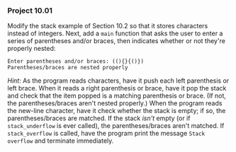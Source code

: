 ### Project 10.01
Modify the stack example of Section 10.2 so that it stores characters instead of
integers. Next, add a `main` function that asks the user to enter a series of
parentheses and/or braces, then indicates whether or not they're properly
nested:

```
Enter parentheses and/or braces: ((){}{()})
Parentheses/braces are nested properly
```

*Hint*: As the program reads characters, have it push each left parenthesis or
left brace. When it reads a right parenthesis or brace, have it pop the stack
and check that the item popped is a matching parenthesis or brace. (If not, the
parentheses/braces aren't nested properly.) When the program reads the new-line
character, have it check whether the stack is empty; if so, the
parentheses/braces are matched. If the stack *isn't* empty (or if
`stack_underflow` is ever called), the parentheses/braces aren't matched. If
`stack_overflow` is called, have the program print the message `Stack overflow`
and terminate immediately.
